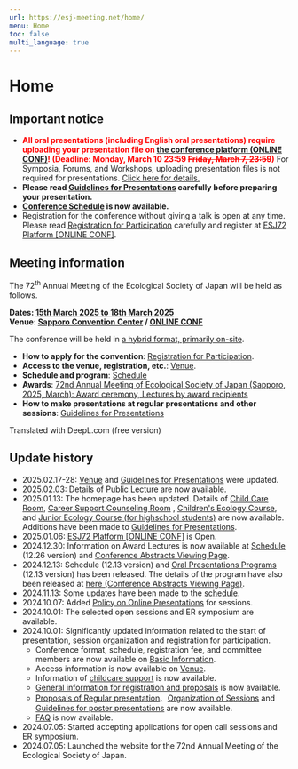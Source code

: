 ```yaml
---
url: https://esj-meeting.net/home/
menu: Home
toc: false
multi_language: true
---
```


# Home

## Important notice
- **<span style="color: red; ">All oral presentations (including English oral presentations) require uploading your presentation file on [the conference platform (ONLINE CONF)](https://esj72.gakkai.online/)! (Deadline: Monday, March 10 23:59 ~~Friday, March 7, 23:59~~)</span>** For Symposia, Forums, and Workshops, uploading presentation files is not required for presentations. [Click here for details.](for_presentation#Submission_Guidelines_for_Presentation_Files_Symposiums_Forums_and_Workshops)
- **Please read [Guidelines for Presentations](for_presentation) carefully before preparing your presentation.**
- **[Conference Schedule](program#schedule) is now available.**
- Registration for the conference without giving a talk is open at any time. Please read [Registration for Participation](regist_information#registration-for-participation) carefully and register at [ESJ72 Platform [ONLINE CONF]](https://esj72.gakkai.online/). 

## Meeting information

The 72<sup>th</sup> Annual Meeting of the Ecological Society of Japan will be held as follows.

**Dates: [15th March 2025 to 18th March 2025](basic_information#schedule)**\
**Venue: [Sapporo Convention Center](venue) / [ONLINE CONF](https://esj72.gakkai.online/)**

The conference will be held in [a hybrid format, primarily on-site](basic_information#format-of-the-meeting).

- **How to apply for the convention**:  [Registration for Participation](regist_information#Registration_for_Participation).
- **Access to the venue, registration, etc.**: [Venue](venue).
- **Schedule and program**: [Schedule](program)
- **Awards**: [72nd Annual Meeting of Ecological Society of Japan (Sapporo, 2025, March): Award ceremony, Lectures by award recipients](https://esj.ne.jp/meeting/abst/72/prize_winners.html)
- **How to make presentations at regular presentations and other sessions**: [Guidelines for Presentations](for_presentation)

Translated with DeepL.com (free version)

## Update history
- 2025.02.17-28: [Venue](venue) and [Guidelines for Presentations](for_presentation) were updated.
- 2025.02.03: Details of [Public Lecture](public_lecture_ja) are now available.
- 2025.01.13: The homepage has been updated. Details of [Child Care Room](childcare#child-care), [Career Support Counseling Room](career_ja#キャリア支援相談窓口の開設について) , [Children's Ecology Course](children_ja), and [Junior Ecology Course (for highschool students)](junior_ecolec_ja) are now available. Additions have been made to [Guidelines for Presentations](for_presentation#guidelines-for-presentations).
- 2025.01.06: [ESJ72 Platform [ONLINE CONF]](https://esj72.gakkai.online/) is Open.
- 2024.12.30: Information on Award Lectures is now available at [Schedule](program#schedule) (12.26 version) and [Conference Abstracts Viewing Page](https://esj.ne.jp/meeting/abst/index.html).
- 2024.12.13: Schedule (12.13 version) and [Oral Presentations Programs](program#programs) (12.13 version) has been released. The details of the program have also been released at [here (Conference Abstracts Viewing Page)](https://esj.ne.jp/meeting/abst/index.html).
- 2024.11.13: Some updates have been made to the [schedule](basic_information#schedule).
- 2024.10.07: Added [Policy on Online Presentations](regist_session#online-support) for sessions.
- 2024.10.01: The selected open sessions and ER symposium are available.
- 2024.10.01: Significantly updated information related to the start of presentation, session organization and registration for participation.
	- Conference format, schedule, registration fee, and committee members are now available on [Basic Information](basic_information).
	- Access information is now available on [Venue](venue).
	- Information of [childcare support](childcare) is now available.
	- [General information for registration and proposals](regist_information) is now available.
	- [Proposals of Regular presentation](regist_oral_poster)、[Organization of Sessions](regist_session) and [Guidelines for poster presentations](for_presentation#poster-presentation) are now available.
	- [FAQ](faq) is now available.
- 2024.07.05: Started accepting applications for open call sessions and ER symposium.
- 2024.07.05: Launched the website for the 72nd Annual Meeting of the Ecological Society of Japan.